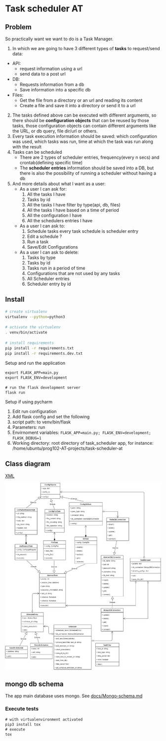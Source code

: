 # Task scheduler AT
## Problem

So practically want we want to do is a Task Manager.
 
1. In which we are going to have 3 different types of **tasks** to request/send data:
  * API:
    - request information using a url
    - send data to a post url
  * DB:
    - Requests information from a db
    - Save information into a specific db
  * Files:
    - Get the file from a directory or an url and reading its content
    - Create a file and save it into a directory or send it to a url
2. The tasks defined above can be executed with different arguments, so there should be **configuration objects** that can be reused by those tasks, those configuration objects can contain different arguments like the URL, or db query, file dir/url or others.
3. Every task  execution information should be saved: which configuration was used, which tasks was run, time at which the task was run along with the result
4. Tasks can be scheduled
   - There are 2 types of scheduler entries, frequency(every n secs) and crontab(defining specific time)
   - The **scheduler entries** information should be saved into a DB, but there is also the possibility of running a scheduler without having a db
5. And more details about what I want as a user:
   - As a user I can ask for:
      1. All the tasks I have
      2. Tasks by id
      3. All the tasks I have filter by type(api, db, files)
      4. All the tasks I have based on a time of period
      5. All the configuration I have
      6. All the schedulers entries I have
   - As a user I can ask to:
      1. Schedule tasks every task schedule is scheduler entry
      2. Edit a schedule ?
      3. Run a task
      4. Save/Edit Configurations
   - As a user I can ask to delete:
      1. Tasks by type
      2. Tasks by id
      3. Tasks run in a period of time
      4. Configurations that are not used by any tasks
      5. All Scheduler entries
      6. Scheduler entry by id

## Install

```bash
# create virtualenv
virtualenv --python=python3

# activate the virtualenv
. venv/bin/activate

# install requirements
pip install -r requirements.txt
pip install -r requirements.dev.txt
```
Setup and run the application
```
export FLASK_APP=main.py
export FLASK_ENV=development

# run the flask development server
flask run
```

Setup if using pycharm

1. Edit run configuration
2. Add flask config and set the following
3. script path: to venv/bin/flask
4. Parameters: run
5. Envirnoment variables: `FLASK_APP=main.py; FLASK_ENV=development; FLASK_DEBUG=1`
6. Working directory: root directory of task_scheduler app, for instance: /home/ubuntu/prog102-AT-projects/task-scheduler-at

## Class diagram

[XML](docs/task-manager.xml)

![diagram](docs/task-manager.jpg)

## mongo db schema

The app main database uses mongo. See [docs/Mongo-schema.md](docs/Mongo-schema.md)

### Execute tests

```
# with virtualenvironment activated
pip3 install tox
# execute
tox
```
